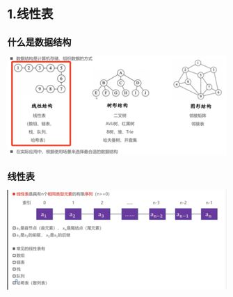 # 1.线性表

## 什么是数据结构

<img src="https://raw.githubusercontent.com/Amyas/picgo-bed/master/amyas.github.io/12022-08-10-11-09-11.png" alt="12022-08-10-11-09-11" width="" height="" />

## 线性表

<img src="https://raw.githubusercontent.com/Amyas/picgo-bed/master/amyas.github.io/12022-08-10-11-10-42.png" alt="12022-08-10-11-10-42" width="" height="" />
